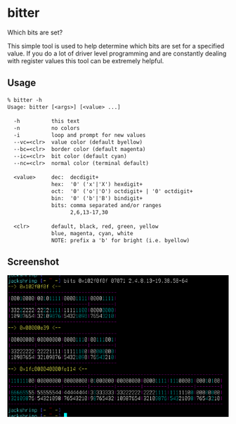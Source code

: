 bitter
======

Which bits are set?

This simple tool is used to help determine which bits are set for a specified
value. If you do a lot of driver level programming and are constantly dealing
with register values this tool can be extremely helpful.

Usage
-----

    % bitter -h
    Usage: bitter [<args>] [<value> ...]

      -h          this text
      -n          no colors
      -i          loop and prompt for new values
      --vc=<clr>  value color (default byellow)
      --bc=<clr>  border color (default magenta)
      --ic=<clr>  bit color (default cyan)
      --nc=<clr>  normal color (terminal default)

      <value>     dec:  decdigit+
                  hex:  '0' ('x'|'X') hexdigit+
                  oct:  '0' ('o'|'O') octdigit+ | '0' octdigit+
                  bin:  '0' ('b'|'B') bindigit+
                  bits: comma separated and/or ranges
                        2,6,13-17,30

      <clr>       default, black, red, green, yellow
                  blue, magenta, cyan, white
                  NOTE: prefix a 'b' for bright (i.e. byellow)

Screenshot
----------
![bitter](bitter.png)

